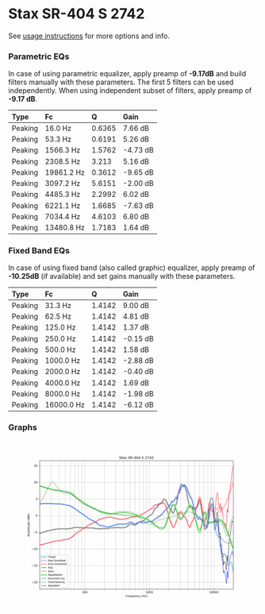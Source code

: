 # Stax SR-404 S 2742
See [usage instructions](https://github.com/jaakkopasanen/AutoEq#usage) for more options and info.

### Parametric EQs
In case of using parametric equalizer, apply preamp of **-9.17dB** and build filters manually
with these parameters. The first 5 filters can be used independently.
When using independent subset of filters, apply preamp of **-9.17 dB**.

| Type    | Fc         |      Q | Gain     |
|:--------|:-----------|:-------|:---------|
| Peaking | 16.0 Hz    | 0.6365 | 7.66 dB  |
| Peaking | 53.3 Hz    | 0.6191 | 5.26 dB  |
| Peaking | 1566.3 Hz  | 1.5762 | -4.73 dB |
| Peaking | 2308.5 Hz  | 3.213  | 5.16 dB  |
| Peaking | 19861.2 Hz | 0.3612 | -9.65 dB |
| Peaking | 3097.2 Hz  | 5.6151 | -2.00 dB |
| Peaking | 4485.3 Hz  | 2.2992 | 6.02 dB  |
| Peaking | 6221.1 Hz  | 1.6685 | -7.63 dB |
| Peaking | 7034.4 Hz  | 4.6103 | 6.80 dB  |
| Peaking | 13480.8 Hz | 1.7183 | 1.64 dB  |

### Fixed Band EQs
In case of using fixed band (also called graphic) equalizer, apply preamp of **-10.25dB**
(if available) and set gains manually with these parameters.

| Type    | Fc         |      Q | Gain     |
|:--------|:-----------|:-------|:---------|
| Peaking | 31.3 Hz    | 1.4142 | 9.00 dB  |
| Peaking | 62.5 Hz    | 1.4142 | 4.81 dB  |
| Peaking | 125.0 Hz   | 1.4142 | 1.37 dB  |
| Peaking | 250.0 Hz   | 1.4142 | -0.15 dB |
| Peaking | 500.0 Hz   | 1.4142 | 1.58 dB  |
| Peaking | 1000.0 Hz  | 1.4142 | -2.88 dB |
| Peaking | 2000.0 Hz  | 1.4142 | -0.40 dB |
| Peaking | 4000.0 Hz  | 1.4142 | 1.69 dB  |
| Peaking | 8000.0 Hz  | 1.4142 | -1.98 dB |
| Peaking | 16000.0 Hz | 1.4142 | -6.12 dB |

### Graphs
![](./Stax%20SR-404%20S%202742.png)